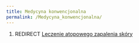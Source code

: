 ```yaml
---
title: Medycyna konwencjonalna
permalink: /Medycyna_konwencjonalna/
---
```


1.  REDIRECT [Leczenie atopowego zapalenia skóry](/atopedia/Leczenie_atopowego_zapalenia_skóry "wikilink")
